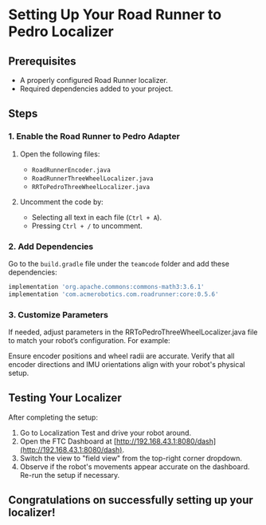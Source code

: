 # Setting Up Your Road Runner to Pedro Localizer

## Prerequisites
* A properly configured Road Runner localizer.
* Required dependencies added to your project.



## Steps
### 1. Enable the Road Runner to Pedro Adapter

1. Open the following files:
   * `RoadRunnerEncoder.java`
   * `RoadRunnerThreeWheelLocalizer.java`
   * `RRToPedroThreeWheelLocalizer.java`

2. Uncomment the code by:
   * Selecting all text in each file (`Ctrl + A`).
   * Pressing `Ctrl + /` to uncomment.

### 2. Add Dependencies

Go to the `build.gradle` file under the `teamcode` folder and add these dependencies:

```gradle
implementation 'org.apache.commons:commons-math3:3.6.1'
implementation 'com.acmerobotics.com.roadrunner:core:0.5.6'
```

### 3. Customize Parameters
If needed, adjust parameters in the RRToPedroThreeWheelLocalizer.java file to match your robot’s configuration. For example:

Ensure encoder positions and wheel radii are accurate.
Verify that all encoder directions and IMU orientations align with your robot's physical setup.


## Testing Your Localizer

After completing the setup:

1. Go to Localization Test and drive your robot around.
2. Open the FTC Dashboard at [http://192.168.43.1:8080/dash](http://192.168.43.1:8080/dash).
3. Switch the view to "field view" from the top-right corner dropdown.
4. Observe if the robot's movements appear accurate on the dashboard. Re-run the setup if necessary.



## Congratulations on successfully setting up your localizer!
